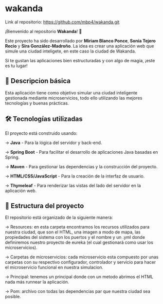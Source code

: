 # wakanda
 
Link al repositorio: https://github.com/mbp4/wakanda.git

¡Bienvenido al repositorio **Wakanda**! 🎉

Este proyecto ha sido desarrollado por **Miriam Blanco Ponce**, **Sonia Tejero Recio** y **Sira González-Madroño**. La idea es crear una aplicación web que simule una ciudad inteligete, en este caso la ciudad de Wakanda.

Si te gustan las aplicaciones bien estructuradas y con algo de magia, ¡este es tu lugar!

## 🚀 Descripcion básica

Esta aplicación tiene como objetivo simular una ciudad inteligente gestionada mediante microservicios, todo ello utilizando las mejores tecnologías y buenas prácticas. 

## 🛠️ Tecnologías utilizadas

El proyecto está construido usando:

-> **Java** - Para la lógica del servidor y back-end.

-> **Spring Boot** - Para facilitar el desarrollo de aplicaciones Java basadas en Spring.

-> **Maven** - Para gestionar las dependencias y la construcción del proyecto.

-> **HTML/CSS/JavaScript** - Para la creación de la interfaz de usuario.

-> **Thymeleaf** - Para renderizar las vistas del lado del servidor en la aplicación web.

## 📁 Estructura del proyecto

El repositorio está organizado de la siguiente manera:

 -> Resources: en esta carpeta encontramos los recursos utilizados para nuestra ciudad, que son el HTML, una imagen a modo de mapa, las propiedades del sistema con los puertos y el nombre y un .yml donde definiremos nuestro proyecto de eureka (el cual gestionará como usar los microservicios).

 -> Carpetas de microservicios: cada microservicio esta compuesto por unas carpetas con su respectivo configurador, controlador y servicio para hacer el microservicio funcional en nuestra simulacion. 

 -> Principal: tenemos un principal donde con un metodo abrimos el HTML nada más runnear la aplicación. 

 -> Pom: archivo con todas las dependencias par que nuestra ciudad sea posible. 


